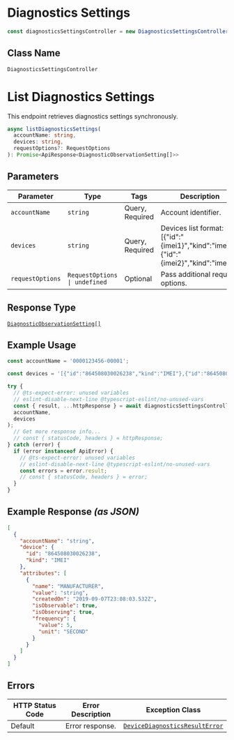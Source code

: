 # Diagnostics Settings

```ts
const diagnosticsSettingsController = new DiagnosticsSettingsController(client);
```

## Class Name

`DiagnosticsSettingsController`


# List Diagnostics Settings

This endpoint retrieves diagnostics settings synchronously.

```ts
async listDiagnosticsSettings(
  accountName: string,
  devices: string,
  requestOptions?: RequestOptions
): Promise<ApiResponse<DiagnosticObservationSetting[]>>
```

## Parameters

| Parameter | Type | Tags | Description |
|  --- | --- | --- | --- |
| `accountName` | `string` | Query, Required | Account identifier. |
| `devices` | `string` | Query, Required | Devices list format: [{"id":"{imei1}","kind":"imei"},{"id":"{imei2}","kind":"imei"}]. |
| `requestOptions` | `RequestOptions \| undefined` | Optional | Pass additional request options. |

## Response Type

[`DiagnosticObservationSetting[]`](../../doc/models/diagnostic-observation-setting.md)

## Example Usage

```ts
const accountName = '0000123456-00001';

const devices = '[{"id":"864508030026238","kind":"IMEI"},{"id":"864508030026238","kind":"IMEI"}]';

try {
  // @ts-expect-error: unused variables
  // eslint-disable-next-line @typescript-eslint/no-unused-vars
  const { result, ...httpResponse } = await diagnosticsSettingsController.listDiagnosticsSettings(
  accountName,
  devices
);
  // Get more response info...
  // const { statusCode, headers } = httpResponse;
} catch (error) {
  if (error instanceof ApiError) {
    // @ts-expect-error: unused variables
    // eslint-disable-next-line @typescript-eslint/no-unused-vars
    const errors = error.result;
    // const { statusCode, headers } = error;
  }
}
```

## Example Response *(as JSON)*

```json
[
  {
    "accountName": "string",
    "device": {
      "id": "864508030026238",
      "kind": "IMEI"
    },
    "attributes": [
      {
        "name": "MANUFACTURER",
        "value": "string",
        "createdOn": "2019-09-07T23:08:03.532Z",
        "isObservable": true,
        "isObserving": true,
        "frequency": {
          "value": 5,
          "unit": "SECOND"
        }
      }
    ]
  }
]
```

## Errors

| HTTP Status Code | Error Description | Exception Class |
|  --- | --- | --- |
| Default | Error response. | [`DeviceDiagnosticsResultError`](../../doc/models/device-diagnostics-result-error.md) |

